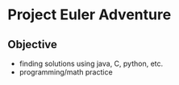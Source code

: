 # Project Euler Adventure

## Objective 
- finding solutions using java, C, python, etc. 
- programming/math practice 
